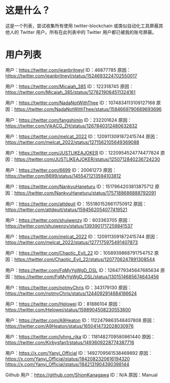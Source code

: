 # 这是什么？
这是一个列表，尝试收集所有使用 twitter-blockchain 或类似自动化工具屏蔽其他人的 Twitter 用户。所有在此列表中的 Twitter 用户都已被我的账号屏蔽。

# 用户列表
用户：https://twitter.com/jeanbritneyl
ID：46877785
原因：https://twitter.com/jeanbritneyl/status/1524693224702550017

用户：https://twitter.com/Micaiah_385
ID：122318745
原因：https://twitter.com/Micaiah_385/status/1278219064511324161

用户：https://twitter.com/NadaNotWithThee
ID：1074834113109127168
原因：https://twitter.com/NadaNotWithThee/status/1584669790689693696

用户：https://twitter.com/fangshimin
ID：232201624
原因：https://twitter.com/VikACG_ZH/status/1267840312480632832

用户：https://twitter.com/melcat_2022
ID：1209113091872415744
原因：https://twitter.com/melcat_2022/status/1271562105649369088

用户：https://twitter.com/JUSTLIKEAJOKER
ID：1220954524774477824
原因：https://twitter.com/JUSTLIKEAJOKER/status/1250712840236724230

用户：https://twitter.com/6699
ID：20061273
原因：https://twitter.com/6699/status/1455471213594103812

用户：https://twitter.com/NankyuHaneturu
ID：1517964203813875712
原因：https://twitter.com/NankyuHaneturu/status/1757188686888792091

用户：https://twitter.com/attdeuit
ID：1551801526611750912
原因：https://twitter.com/attdeuit/status/1594562054077419521

用户：https://twitter.com/shuiwenzy
ID：603363705
原因：https://twitter.com/shuiwenzy/status/1393901717259841537

用户：https://twitter.com/melcat_2022
ID：1209113091872415744
原因：https://twitter.com/melcat_2022/status/1277175975491407873

用户：https://twitter.com/Chaotic_Evil_22
ID：1058939868791754752
原因：https://twitter.com/Chaotic_Evil_22/status/1207706247891308544

用户：https://twitter.com/FqMyYgWgD_DSL
ID：1264779345647685634
原因：https://twitter.com/FqMyYgWgD_DSL/status/1301514685674643456

用户：https://twitter.com/notmyChris
ID：343179130
原因：https://twitter.com/notmyChris/status/1244092914684186624

用户：https://twitter.com/Helowei
ID：81886104
原因：https://twitter.com/Helowei/status/1598904508230553600

用户：https://twitter.com/A9Heaton
ID：1122479863548407808
原因：https://twitter.com/A9Heaton/status/1650414732028030976

用户：https://twitter.com/lyhng_rika
ID：1181482709580861440
原因：https://twitter.com/Kirbysfan1/status/1493609228774387716

用户：https://x.com/Yanyi_Official
ID：1492709561538469892
原因：https://x.com/Yanyi_Official/status/1842082320616194320 https://x.com/Yanyi_Official/status/1842131904390398144

Github 用户：https://github.com/ShionKanagawa
ID：N/A
原因：Manual
